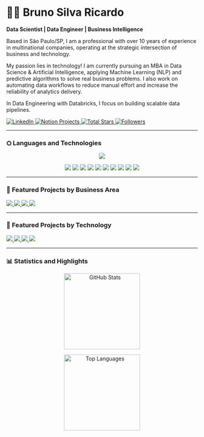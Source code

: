 
# 👨‍🔬 Bruno Silva Ricardo

**Data Scientist | Data Engineer | Business Intelligence**

Based in São Paulo/SP, I am a professional with over 10 years of experience in multinational companies, operating at the strategic intersection of business and technology.

My passion lies in technology! I am currently pursuing an MBA in Data Science & Artificial Intelligence, applying Machine Learning (NLP) and predictive algorithms to solve real business problems. I also work on automating data workflows to reduce manual effort and increase the reliability of analytics delivery.

In Data Engineering with Databricks, I focus on building scalable data pipelines.

<p align="left">
    <a href="https://www.linkedin.com/in/bruno-ricardo-27a64128/">
        <img alt="LinkedIn" title="My LinkedIn Profile" src="https://custom-icon-badges.demolab.com/badge/LinkedIn-Perfil-blue?style=for-the-badge&logo=linkedin&logoColor=white&labelColor=0077B5" />
    </a>
    <a href="https://bit.ly/bruno_projects">
        <img alt="Notion Projects" title="Projects Dashboard (Notion)" src="https://custom-icon-badges.demolab.com/badge/Notion-Projetos-white?style=for-the-badge&logo=notion&logoColor=black&labelColor=ECECEC" />
    </a>
    <a href="https://github.com/brunoricardodados?tab=repositories&sort=stargazers">
        <img alt="Total Stars" title="Total GitHub Stars" src="https://custom-icon-badges.demolab.com/github/stars/brunoricardodados?color=55960c&style=for-the-badge&labelColor=488207&logo=star&label=Stars" />
    </a>
    <a href="https://github.com/brunoricardodados?tab=followers">
        <img alt="Followers" title="Follow me on GitHub" src="https://custom-icon-badges.demolab.com/github/followers/brunoricardodados?color=236ad3&labelColor=1155ba&style=for-the-badge&logo=github&label=Followers&logoColor=white" />
    </a>
</p>

---

### ⛭ Languages and Technologies

<p align="center">
  <img src="https://skillicons.dev/icons?i=python,mysql,mongodb,azure,gcp,sql" />
</p>

<p align="center">
  <img src="https://img.shields.io/badge/PowerBI-3a3a3a?style=for-the-badge&logo=powerbi&logoColor=white&labelColor=3a3a3a" />
  <img src="https://img.shields.io/badge/SAP-e9e9e9?style=for-the-badge&logo=sap&logoColor=black&labelColor=e9e9e9" />
  <img src="https://img.shields.io/badge/Tableau-444444?style=for-the-badge&logo=tableau&logoColor=white&labelColor=444444" />
  <img src="https://img.shields.io/badge/Salesforce-e9e9e9?style=for-the-badge&logo=salesforce&logoColor=black&labelColor=e9e9e9" />
  <img src="https://img.shields.io/badge/Excel-505050?style=for-the-badge&logo=microsoft-excel&logoColor=white&labelColor=505050" />
  <img src="https://img.shields.io/badge/Anaconda-e9e9e9?style=for-the-badge&logo=anaconda&logoColor=black&labelColor=e9e9e9" />
  <img src="https://img.shields.io/badge/Colab-292929?style=for-the-badge&logo=googlecolab&logoColor=white&labelColor=292929" />
  <img src="https://img.shields.io/badge/GA4-e9e9e9?style=for-the-badge&logo=googleanalytics&logoColor=black&labelColor=e9e9e9" />
  <img src="https://img.shields.io/badge/JSON-1f1f1f?style=for-the-badge&logo=json&logoColor=white&labelColor=1f1f1f" />
  <img src="https://img.shields.io/badge/Linguagem%20M-e9e9e9?style=for-the-badge&logo=powerbi&logoColor=black&labelColor=e9e9e9" />
</p>


---

### 📂 Featured Projects by Business Area

<p align="left">
  <a href="https://github.com/brunoricardodados?tab=repositories&q=Sales%20Operations%20%26%20Order%20to%20Cash" target="_blank">
    <img src="https://img.shields.io/badge/Sales%20Operations%20%26%20Order%20to%20Cash-1E3A5F?style=for-the-badge&logo=briefcase&logoColor=white" />
  </a>

  <a href="https://github.com/brunoricardodados?tab=repositories&q=Finance" target="_blank">
    <img src="https://img.shields.io/badge/Finance-5B1A18?style=for-the-badge&logo=money&logoColor=white" />
  </a>

  <a href="https://github.com/brunoricardodados?tab=repositories&q=Supply%20Chain" target="_blank">
    <img src="https://img.shields.io/badge/Supply%20Chain-2f2f2f?style=for-the-badge&logo=truck&logoColor=white" />
  </a>

  <a href="https://github.com/brunoricardodados?tab=repositories&q=IT" target="_blank">
    <img src="https://img.shields.io/badge/IT-3B4C5E?style=for-the-badge&logo=bar-chart&logoColor=white" />  
  </a>
</p>


---

### 🔧 Featured Projects by Technology

<p align="left">
  <a href="https://github.com/brunoricardodados?tab=repositories&q=automation" target="_blank">
  <img src="https://img.shields.io/badge/Automation-3B4C5E?style=for-the-badge&logo=gear&logoColor=white" />
</a>
  <a href="https://github.com/brunoricardodados?tab=repositories&q=Business%20Intelligence%20%26%20Analytics" target="_blank">
    <img src="https://img.shields.io/badge/Business%20Intelligence%20%26%20Analytics-2f2f2f?style=for-the-badge&logo=bar-chart&logoColor=white" />
  </a>

  <a href="https://github.com/brunoricardodados?tab=repositories&q=Machine%20Learning" target="_blank">
    <img src="https://img.shields.io/badge/Machine%20Learning-6D2932?style=for-the-badge&logo=brain&logoColor=white" />
  </a>

  <a href="https://github.com/brunoricardodados?tab=repositories&q=Data%20Governance" target="_blank">
    <img src="https://img.shields.io/badge/Data%20Governance-465D4C?style=for-the-badge&logo=database&logoColor=white" />
  </a>
</p>

---

### 📊 Statistics and Highlights

<p align="center">
    <img alt="GitHub Stats" height="200" src="https://github-readme-stats.vercel.app/api?username=brunoricardodados&show_icons=true&theme=tokyonight&include_all_commits=true&locale=en" />
</p>

<p align="center">
    <img alt="Top Languages" height="200" src="https://github-readme-stats.vercel.app/api/top-langs/?username=brunoricardodados&hide=html,jupyter%20notebook,css&theme=tokyonight&layout=compact&custom_title=Languages&langs_count=9" />
</p>
